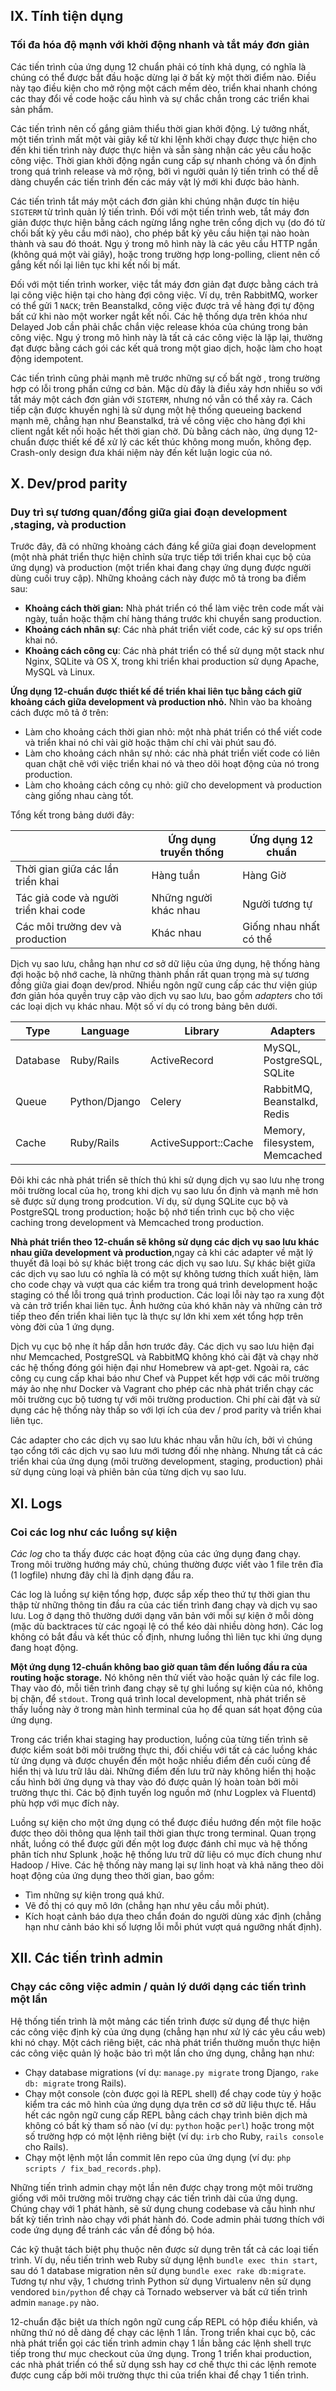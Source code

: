 ## IX. Tính tiện dụng

### Tối đa hóa độ mạnh với khởi động nhanh và tắt máy đơn giản

  Các tiến trình của ứng dụng 12 chuẩn phải có tính khả dụng, có nghĩa là chúng có thể được bắt đầu hoặc dừng lại ở bất kỳ một thời điểm nào. Điều này tạo điều kiện cho mở rộng một cách mềm dẻo, triển khai nhanh chóng các thay đổi về code hoặc cấu hình và sự chắc chắn trong các triển khai sản phẩm.

Các tiến trình nên cố gắng giảm thiểu thời gian khởi động. Lý tưởng nhất, một tiến trình mất một vài giây kể từ khi lệnh khởi chạy được thực hiện cho đến khi tiến trình này được thực hiện và sẵn sàng nhận các yêu cầu hoặc công việc. Thời gian khởi động ngắn cung cấp sự nhanh chóng và ổn định trong quá trình release và mở rộng, bởi vì người quản lý tiến trình có thể dễ dàng chuyển các tiến trình đến các máy vật lý mới khi được bảo hành.

Các tiến trình tắt máy một cách đơn giản khi chúng nhận được tín hiệu `SIGTERM` từ trình quản lý tiến trình. Đối với một tiến trình web, tắt máy đơn giản được thực hiện bằng cách ngừng lắng nghe trên cổng dịch vụ (do đó từ chối bất kỳ yêu cầu mới nào), cho phép bất kỳ yêu cầu hiện tại nào hoàn thành và sau đó thoát. Ngụ ý trong mô hình này là các yêu cầu HTTP ngắn (không quá một vài giây), hoặc trong trường hợp long-polling, client nên cố gắng kết nối lại liên tục khi kết nối bị mất.

Đối với một tiến trình worker, việc tắt máy đơn giản đạt được bằng cách trả lại công việc hiện tại cho hàng đợi công việc. Ví dụ, trên RabbitMQ, worker có thể gửi 1 `NACK`; trên Beanstalkd, công việc được trả về hàng đợi tự động bất cứ khi nào một worker ngắt kết nối. Các hệ thống dựa trên khóa như Delayed Job cần phải chắc chắn việc release khóa của chúng trong bản công việc. Ngụ ý trong mô hình này là tất cả các công việc là lặp lại, thường đạt được bằng cách gói các kết quả trong một giao dịch, hoặc làm cho hoạt động idempotent.
  
Các tiến trình cũng phải mạnh mẽ trước những sự cố bất ngờ , trong trường hợp có lỗi trong phần cứng cơ bản. Mặc dù đây là điều xảy hơn nhiều so với tắt máy một cách đơn giản với `SIGTERM`, nhưng nó vẫn có thể xảy ra. Cách tiếp cận được khuyến nghị là sử dụng một hệ thống queueing backend mạnh mẽ, chẳng hạn như Beanstalkd, trả về công việc cho hàng đợi khi client ngắt kết nối hoặc hết thời gian chờ. Dù bằng cách nào, ứng dụng 12-chuẩn được thiết kế để xử lý các kết thúc không mong muốn, không đẹp. Crash-only design đưa khái niệm này đến kết luận logic của nó.
## X. Dev/prod parity

### Duy trì sự tương quan/đồng giữa giai đoạn development ,staging, và production 

Trước đây, đã có những khoảng cách đáng kể giữa giai đoạn development (một nhà phát triển thực hiện chỉnh sửa trực tiếp tới triển khai cục bộ của ứng dụng) và production (một triển khai đang chạy ứng dụng được người dùng cuối truy cập). Những khoảng cách này được mô tả trong ba điểm sau:

* **Khoảng cách thời gian:** Nhà phát triển có thể làm việc trên code mất vài ngày, tuần hoặc thậm chí hàng tháng trước khi chuyển sang production.
* **Khoảng cách nhân sự**: Các nhà phát triển viết code, các kỹ sư ops triển khai nó.
* **Khoảng cách công cụ**: Các nhà phát triển có thể sử dụng một stack như Nginx, SQLite và OS X, trong khi triển khai production sử dụng Apache, MySQL và Linux.

**Ứng dụng 12-chuẩn được thiết kế để triển khai liên tục bằng cách giữ khoảng cách giữa development và production nhỏ.** Nhìn vào ba khoảng cách được mô tả ở trên:
* Làm cho khoảng cách thời gian nhỏ: một nhà phát triển có thể viết code và triển khai nó chỉ vài giờ hoặc thậm chí chỉ vài phút sau đó.
* Làm cho khoảng cách nhân sự nhỏ: các nhà phát triển viết code có liên quan chặt chẽ với việc triển khai nó và theo dõi hoạt động của nó trong production.
* Làm cho khoảng cách công cụ nhỏ: giữ cho development và production càng giống nhau càng tốt.

Tổng kết trong bảng dưới đây:


|  |  Ứng dụng truyền thống|  Ứng dụng 12 chuẩn |
| ----- |-------|-------
| Thời gian giữa các lần triển khai |  Hàng tuần |  Hàng Giờ |  
| Tác giả code và người triển khai code|  Những người khác nhau |  Người tương tự |  
| Các môi trường dev và production |  Khác nhau |  Giống nhau nhất có thể | 

Dịch vụ sao lưu, chẳng hạn như cơ sở dữ liệu của ứng dụng, hệ thống hàng đợi hoặc bộ nhớ cache, là những  thành phần rất quan trọng mà sự tương đồng giữa giai đoạn dev/prod. Nhiều ngôn ngữ cung cấp các thư viện giúp đơn giản hóa quyền truy cập vào dịch vụ sao lưu, bao gồm *adapters* cho tới các loại dịch vụ khác nhau. Một số ví dụ có trong bảng bên dưới.


| Type |  Language |  Library |  Adapters |
| ----- |-----|------|-----
| Database |  Ruby/Rails |  ActiveRecord |  MySQL, PostgreSQL, SQLite |  
| Queue |  Python/Django |  Celery |  RabbitMQ, Beanstalkd, Redis |  
| Cache |  Ruby/Rails |  ActiveSupport::Cache |  Memory, filesystem, Memcached | 

Đôi khi các nhà phát triển sẽ thích thú khi sử dụng dịch vụ sao lưu nhẹ trong môi trường local của họ, trong khi dịch vụ sao lưu ổn định và mạnh mẽ hơn sẽ được sử dụng trong prodcution. Ví dụ, sử dụng SQLite cục bộ và PostgreSQL trong production; hoặc bộ nhớ tiến trình cục bộ cho việc caching trong development và Memcached trong production.

**Nhà phát triển theo 12-chuẩn sẽ không sử dụng các dịch vụ sao lưu khác nhau giữa development và production**,ngay cả khi các adapter về mặt lý thuyết đã loại bỏ sự khác biệt trong các dịch vụ sao lưu. Sự khác biệt giữa các dịch vụ sao lưu có nghĩa là có một sự không tương thích xuất hiện, làm cho code chạy và vượt qua các kiểm tra trong quá trình development hoặc staging có thể lỗi  trong quá trình production. Các loại lỗi này tạo ra xung đột và cản trở triển khai liên tục. Ảnh hưởng của khó khăn này và những cản trở tiếp theo đến triển khai liên tục là thực sự lớn khi xem xét tổng hợp trên vòng đời của 1 ứng dụng.

Dịch vụ cục bộ nhẹ ít hấp dẫn hơn trước đây. Các dịch vụ sao lưu hiện đại như Memcached, PostgreSQL và RabbitMQ không khó cài đặt và chạy nhờ các hệ thống đóng gói hiện đại như Homebrew và apt-get. Ngoài ra, các công cụ cung cấp khai báo như Chef và Puppet kết hợp với các môi trường máy ảo nhẹ như Docker và Vagrant cho phép các nhà phát triển chạy các môi trường cục bộ tương tự với môi trường production. Chi phí cài đặt và sử dụng các hệ thống này thấp so với lợi ích của dev / prod parity và triển khai liên tục.

Các adapter cho các dịch vụ sao lưu khác nhau vẫn hữu ích, bởi vì chúng tạo cổng tới các dịch vụ sao lưu mới tương đối nhẹ nhàng. Nhưng tất cả các triển khai của ứng dụng (môi trường development, staging, production) phải sử dụng cùng loại và phiên bản của từng dịch vụ sao lưu.
## XI. Logs

### Coi các log như các luồng sự kiện

_Các log_ cho ta thấy được các hoạt động của các ứng dụng đang chạy. Trong môi trường hướng máy chủ, chúng thường được viết vào 1 file trên đĩa  (1 logfile) nhưng đây chỉ là định dạng đầu ra.

Các log là luồng sự kiện tổng hợp, được sắp xếp theo thứ tự thời gian thu thập từ những thông tin đầu ra của các tiến trình đang chạy và dịch vụ sao lưu. Log ở dạng thô thường dưới dạng văn bản với mỗi sự kiện ở mỗi dòng (mặc dù backtraces từ các ngoại lệ có thể kéo dài nhiều dòng hơn). Các log không có bắt đầu và kết thúc cố định, nhưng luồng thì liên tục khi ứng dụng đang hoạt động.

**Một ứng dụng 12-chuẩn không bao giờ quan tâm đến luồng đầu ra của routing hoặc storage.** Nó không nên thử viết vào hoặc quản lý các file log. Thay vào đó, mỗi tiến trình đang chạy sẽ tự ghi luồng sự kiện của nó, không bị chặn, để `stdout`. Trong quá trình local development, nhà phát triển sẽ thấy luồng này ở trong màn hình terminal  của họ để quan sát họat động của ứng dụng.

Trong các triển khai staging hay production, luồng của từng tiến trình sẽ được kiểm soát bởi môi trường thực thi, đối chiếu với tất cả các luồng khác từ ứng dụng và được chuyển đến một hoặc nhiều điểm đến cuối cùng để hiển thị và lưu trữ lâu dài. Những điểm đến lưu trữ này không hiển thị hoặc cấu hình bởi ứng dụng và thay vào đó được quản lý hoàn toàn bởi môi trường thực thi. Các bộ định tuyến log nguồn mở (như Logplex và Fluentd) phù hợp với mục đích này.

Luồng sự kiện cho một ứng dụng có thể được điều hướng đến một file hoặc được theo dõi thông qua lệnh tail thời gian thực trong terminal. Quan trọng nhất, luồng có thể được gửi đến một log được đánh chỉ mục và hệ thống phân tích như Splunk ,hoặc hệ thống lưu trữ dữ liệu có mục đích chung như Hadoop / Hive. Các hệ thống này mang lại sự linh hoạt và khả năng theo dõi hoạt động của ứng dụng theo thời gian, bao gồm:

* Tìm những sự kiện trong quá khứ.
* Vẽ đồ thị có quy mô lớn (chẳng hạn như yêu cầu mỗi phút).
* Kích hoạt cảnh báo dựa theo chẩn đoán do người dùng xác định (chẳng hạn như cảnh báo khi số lượng lỗi mỗi phút vượt quá ngưỡng nhất định).
## XII. Các tiến trình admin

### Chạy các công việc admin / quản lý dưới dạng các tiến trình một lần

Hệ thống tiến trình là một mảng các tiến trình được sử dụng để thực hiện  các công việc định kỳ của ứng dụng (chẳng hạn như xử lý các yêu cầu web) khi nó chạy. Một cách riêng biệt, các nhà phát triển thường muốn thực hiện các công việc quản lý hoặc bảo trì một lần cho ứng dụng, chẳng hạn như: 

* Chạy database migrations (ví dụ: `manage.py migrate` trong Django, `rake db: migrate` trong Rails).
* Chạy một console (còn được gọi là REPL shell) để chạy code tùy ý hoặc kiểm tra các mô hình của ứng dụng dựa trên cơ sở dữ liệu thực tế. Hầu hết các ngôn ngữ cung cấp REPL bằng cách chạy trình biên dịch mà không có bất kỳ tham số nào (ví dụ: `python` hoặc `perl`) hoặc trong một số trường hợp có một lệnh riêng biệt (ví dụ: `irb` cho Ruby, `rails console` cho Rails).
* Chạy một lệnh một lần commit  lên repo của ứng dụng (ví dụ: `php scripts / fix_bad_records.php`).

Những tiến trình admin chạy một lần nên được chạy trong một môi trường giống  với môi trường môi trường chạy các tiến trình dài của ứng dụng. Chúng chạy với 1 phát hành, sẽ sử dụng chung codebase và cấu hình như bất kỳ tiến trình nào chạy với phát hành đó. Code admin phải tương thích với code ứng dụng để tránh các vấn đề đồng bộ hóa.

Các kỹ thuật tách biệt phụ thuộc nên được sử dụng trên tất cả các loại tiến trình. Ví dụ, nếu tiến trình web Ruby sử dụng lệnh `bundle exec thin start`, sau dó 1 database migration nên sử dụng `bundle exec rake db:migrate`. Tương tự như vậy, 1 chương trình Python sử dụng Virtualenv nên sử dụng vendored `bin/python` để chạy cả Tornado webserver và bất cứ tiến trình admin `manage.py` nào.

12-chuẩn đặc biệt ưa thích ngôn ngữ cung cấp REPL có hộp điều khiển, và những thứ nó dễ dàng để chạy các lệnh 1 lần. Trong triển khai cục bộ, các nhà phát triển gọi các tiến trình admin chạy 1 lần bằng các lệnh shell trực tiếp trong thư mục checkout của ứng dụng. Trong 1 triển khai production, các nhà phát triển có thể sử dụng ssh hay cơ chế thực thi các lệnh remote được cung cấp bởi môi trường thực thi của triển khai để chạy 1 tiến trình.
